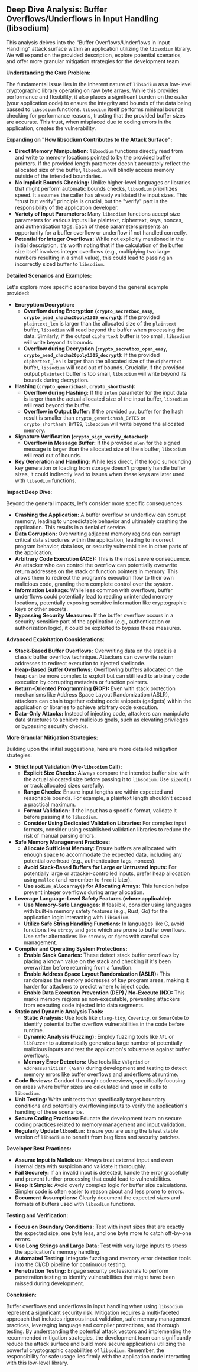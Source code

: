 ## Deep Dive Analysis: Buffer Overflows/Underflows in Input Handling (libsodium)

This analysis delves into the "Buffer Overflows/Underflows in Input Handling" attack surface within an application utilizing the `libsodium` library. We will expand on the provided description, explore potential scenarios, and offer more granular mitigation strategies for the development team.

**Understanding the Core Problem:**

The fundamental issue lies in the inherent nature of `libsodium` as a low-level cryptographic library operating on raw byte arrays. While this provides performance and flexibility, it also places a significant burden on the *caller* (your application code) to ensure the integrity and bounds of the data being passed to `libsodium` functions. `libsodium` itself performs minimal bounds checking for performance reasons, trusting that the provided buffer sizes are accurate. This trust, when misplaced due to coding errors in the application, creates the vulnerability.

**Expanding on "How libsodium Contributes to the Attack Surface":**

* **Direct Memory Manipulation:** `libsodium` functions directly read from and write to memory locations pointed to by the provided buffer pointers. If the provided length parameter doesn't accurately reflect the allocated size of the buffer, `libsodium` will blindly access memory outside of the intended boundaries.
* **No Implicit Bounds Checking:** Unlike higher-level languages or libraries that might perform automatic bounds checks, `libsodium` prioritizes speed. It assumes the caller has already validated the input sizes. This "trust but verify" principle is crucial, but the "verify" part is the responsibility of the application developer.
* **Variety of Input Parameters:** Many `libsodium` functions accept size parameters for various inputs like plaintext, ciphertext, keys, nonces, and authentication tags. Each of these parameters presents an opportunity for a buffer overflow or underflow if not handled correctly.
* **Potential for Integer Overflows:**  While not explicitly mentioned in the initial description, it's worth noting that if the calculation of the buffer size itself involves integer overflows (e.g., multiplying two large numbers resulting in a small value), this could lead to passing an incorrectly sized buffer to `libsodium`.

**Detailed Scenarios and Examples:**

Let's explore more specific scenarios beyond the general example provided:

* **Encryption/Decryption:**
    * **Overflow during Encryption (`crypto_secretbox_easy`, `crypto_aead_chacha20poly1305_encrypt`):**  If the provided `plaintext_len` is larger than the allocated size of the `plaintext` buffer, `libsodium` will read beyond the buffer when processing the data. Similarly, if the output `ciphertext` buffer is too small, `libsodium` will write beyond its bounds.
    * **Overflow during Decryption (`crypto_secretbox_open_easy`, `crypto_aead_chacha20poly1305_decrypt`):**  If the provided `ciphertext_len` is larger than the allocated size of the `ciphertext` buffer, `libsodium` will read out of bounds. Crucially, if the provided output `plaintext` buffer is too small, `libsodium` will write beyond its bounds during decryption.
* **Hashing (`crypto_generichash`, `crypto_shorthash`):**
    * **Overflow during Hashing:**  If the `inlen` parameter for the input data is larger than the actual allocated size of the input buffer, `libsodium` will read beyond the buffer.
    * **Overflow in Output Buffer:** If the provided `out` buffer for the hash result is smaller than `crypto_generichash_BYTES` or `crypto_shorthash_BYTES`, `libsodium` will write beyond the allocated memory.
* **Signature Verification (`crypto_sign_verify_detached`):**
    * **Overflow in Message Buffer:** If the provided `mlen` for the signed message is larger than the allocated size of the `m` buffer, `libsodium` will read out of bounds.
* **Key Generation and Handling:** While less direct, if the logic surrounding key generation or loading from storage doesn't properly handle buffer sizes, it could indirectly lead to issues when these keys are later used with `libsodium` functions.

**Impact Deep Dive:**

Beyond the general impacts, let's consider more specific consequences:

* **Crashing the Application:**  A buffer overflow or underflow can corrupt memory, leading to unpredictable behavior and ultimately crashing the application. This results in a denial of service.
* **Data Corruption:** Overwriting adjacent memory regions can corrupt critical data structures within the application, leading to incorrect program behavior, data loss, or security vulnerabilities in other parts of the application.
* **Arbitrary Code Execution (ACE):** This is the most severe consequence. An attacker who can control the overflow can potentially overwrite return addresses on the stack or function pointers in memory. This allows them to redirect the program's execution flow to their own malicious code, granting them complete control over the system.
* **Information Leakage:** While less common with overflows, buffer underflows could potentially lead to reading unintended memory locations, potentially exposing sensitive information like cryptographic keys or other secrets.
* **Bypassing Security Measures:** If the buffer overflow occurs in a security-sensitive part of the application (e.g., authentication or authorization logic), it could be exploited to bypass these measures.

**Advanced Exploitation Considerations:**

* **Stack-Based Buffer Overflows:**  Overwriting data on the stack is a classic buffer overflow technique. Attackers can overwrite return addresses to redirect execution to injected shellcode.
* **Heap-Based Buffer Overflows:**  Overflowing buffers allocated on the heap can be more complex to exploit but can still lead to arbitrary code execution by corrupting metadata or function pointers.
* **Return-Oriented Programming (ROP):**  Even with stack protection mechanisms like Address Space Layout Randomization (ASLR), attackers can chain together existing code snippets (gadgets) within the application or libraries to achieve arbitrary code execution.
* **Data-Only Attacks:**  Instead of injecting code, attackers can manipulate data structures to achieve malicious goals, such as elevating privileges or bypassing security checks.

**More Granular Mitigation Strategies:**

Building upon the initial suggestions, here are more detailed mitigation strategies:

* **Strict Input Validation (Pre-`libsodium` Call):**
    * **Explicit Size Checks:**  Always compare the intended buffer size with the actual allocated size before passing it to `libsodium`. Use `sizeof()` or track allocated sizes carefully.
    * **Range Checks:**  Ensure input lengths are within expected and reasonable bounds. For example, a plaintext length shouldn't exceed a practical maximum.
    * **Format Validation:**  If the input has a specific format, validate it before passing it to `libsodium`.
    * **Consider Using Dedicated Validation Libraries:**  For complex input formats, consider using established validation libraries to reduce the risk of manual parsing errors.
* **Safe Memory Management Practices:**
    * **Allocate Sufficient Memory:** Ensure buffers are allocated with enough space to accommodate the expected data, including any potential overhead (e.g., authentication tags, nonces).
    * **Avoid Stack-Based Buffers for Large or Untrusted Inputs:**  For potentially large or attacker-controlled inputs, prefer heap allocation using `malloc` (and remember to `free` it later).
    * **Use `sodium_allocarray()` for Allocating Arrays:** This function helps prevent integer overflows during array allocation.
* **Leverage Language-Level Safety Features (where applicable):**
    * **Use Memory-Safe Languages:** If feasible, consider using languages with built-in memory safety features (e.g., Rust, Go) for the application logic interacting with `libsodium`.
    * **Utilize Safe String Handling Functions:** In languages like C, avoid functions like `strcpy` and `gets` which are prone to buffer overflows. Use safer alternatives like `strncpy` or `fgets` with careful size management.
* **Compiler and Operating System Protections:**
    * **Enable Stack Canaries:** These detect stack buffer overflows by placing a known value on the stack and checking if it's been overwritten before returning from a function.
    * **Enable Address Space Layout Randomization (ASLR):** This randomizes the memory addresses of key program areas, making it harder for attackers to predict where to inject code.
    * **Enable Data Execution Prevention (DEP) / No-Execute (NX):** This marks memory regions as non-executable, preventing attackers from executing code injected into data segments.
* **Static and Dynamic Analysis Tools:**
    * **Static Analysis:** Use tools like `clang-tidy`, `Coverity`, or `SonarQube` to identify potential buffer overflow vulnerabilities in the code before runtime.
    * **Dynamic Analysis (Fuzzing):** Employ fuzzing tools like `AFL` or `libFuzzer` to automatically generate a large number of potentially malicious inputs and test the application's robustness against buffer overflows.
    * **Memory Error Detectors:** Use tools like `Valgrind` or `AddressSanitizer (ASan)` during development and testing to detect memory errors like buffer overflows and underflows at runtime.
* **Code Reviews:** Conduct thorough code reviews, specifically focusing on areas where buffer sizes are calculated and used in calls to `libsodium`.
* **Unit Testing:** Write unit tests that specifically target boundary conditions and potentially overflowing inputs to verify the application's handling of these scenarios.
* **Secure Coding Practices:** Educate the development team on secure coding practices related to memory management and input validation.
* **Regularly Update `libsodium`:** Ensure you are using the latest stable version of `libsodium` to benefit from bug fixes and security patches.

**Developer Best Practices:**

* **Assume Input is Malicious:** Always treat external input and even internal data with suspicion and validate it thoroughly.
* **Fail Securely:** If an invalid input is detected, handle the error gracefully and prevent further processing that could lead to vulnerabilities.
* **Keep it Simple:** Avoid overly complex logic for buffer size calculations. Simpler code is often easier to reason about and less prone to errors.
* **Document Assumptions:** Clearly document the expected sizes and formats of buffers used with `libsodium` functions.

**Testing and Verification:**

* **Focus on Boundary Conditions:** Test with input sizes that are exactly the expected size, one byte less, and one byte more to catch off-by-one errors.
* **Use Long Strings and Large Data:** Test with very large inputs to stress the application's memory handling.
* **Automated Testing:** Integrate fuzzing and memory error detection tools into the CI/CD pipeline for continuous testing.
* **Penetration Testing:** Engage security professionals to perform penetration testing to identify vulnerabilities that might have been missed during development.

**Conclusion:**

Buffer overflows and underflows in input handling when using `libsodium` represent a significant security risk. Mitigation requires a multi-faceted approach that includes rigorous input validation, safe memory management practices, leveraging language and compiler protections, and thorough testing. By understanding the potential attack vectors and implementing the recommended mitigation strategies, the development team can significantly reduce the attack surface and build more secure applications utilizing the powerful cryptographic capabilities of `libsodium`. Remember, the responsibility for safe usage lies firmly with the application code interacting with this low-level library.
